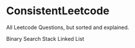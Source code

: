 # ConsistentLeetcode
All Leetcode Questions, but sorted and explained.

Binary Search
Stack
Linked List

